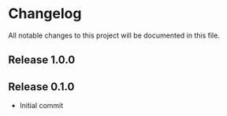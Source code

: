 # Changelog
All notable changes to this project will be documented in this file.

## Release 1.0.0

## Release 0.1.0
- Initial commit